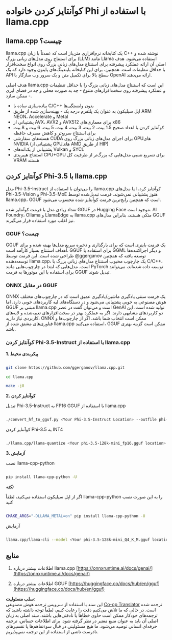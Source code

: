 <!--
CO_OP_TRANSLATOR_METADATA:
{
  "original_hash": "e5bb9190ef9d149d28037a768c6b62b2",
  "translation_date": "2025-03-27T08:40:17+00:00",
  "source_file": "md\\01.Introduction\\04\\UsingLlamacppQuantifyingPhi.md",
  "language_code": "fa"
}
-->
# **کوآنتایز کردن خانواده Phi با استفاده از llama.cpp**

## **llama.cpp چیست؟**

llama.cpp یک کتابخانه نرم‌افزاری متن‌باز است که عمدتاً با زبان C++ نوشته شده و برای استنتاج روی مدل‌های زبانی بزرگ (LLM) مانند Llama استفاده می‌شود. هدف اصلی آن ارائه عملکرد پیشرفته برای استنتاج مدل‌های زبانی بزرگ روی انواع سخت‌افزار با حداقل تنظیمات است. همچنین، برای این کتابخانه بایندینگ‌های پایتون وجود دارد که یک API سطح بالا برای تکمیل متن و یک سرور وب سازگار با OpenAI ارائه می‌دهند.

هدف اصلی llama.cpp این است که استنتاج مدل‌های زبانی بزرگ را با حداقل تنظیمات و عملکرد پیشرفته روی سخت‌افزارهای متنوع - چه به صورت محلی و چه در فضای ابری - ممکن سازد.

- پیاده‌سازی ساده با C/C++ بدون وابستگی‌ها
- اپل سیلیکون به عنوان یک پلتفرم درجه یک - بهینه‌سازی شده از طریق ARM NEON، Accelerate و Metal
- پشتیبانی از AVX، AVX2 و AVX512 برای معماری‌های x86
- کوآنتایز کردن با اعداد صحیح 1.5 بیت، 2 بیت، 3 بیت، 4 بیت، 5 بیت، 6 بیت و 8 بیت برای استنتاج سریع‌تر و کاهش مصرف حافظه
- هسته‌های سفارشی CUDA برای اجرای مدل‌های زبانی بزرگ روی GPUهای NVIDIA (پشتیبانی از GPUهای AMD از طریق HIP)
- پشتیبانی از بک‌اندهای Vulkan و SYCL
- استنتاج هیبریدی CPU+GPU برای تسریع نسبی مدل‌هایی که بزرگ‌تر از ظرفیت کل VRAM هستند

## **کوآنتایز کردن Phi-3.5 با llama.cpp**

مدل Phi-3.5-Instruct را می‌توان با استفاده از llama.cpp کوآنتایز کرد، اما مدل‌های Phi-3.5-Vision و Phi-3.5-MoE هنوز پشتیبانی نمی‌شوند. فرمت تبدیل‌شده توسط llama.cpp، GGUF است که همچنین رایج‌ترین فرمت کوآنتایز شده محسوب می‌شود.

تعداد زیادی مدل با فرمت کوآنتایز شده GGUF در Hugging Face موجود است. AI Foundry، Ollama و LlamaEdge به llama.cpp متکی هستند، بنابراین مدل‌های GGUF نیز اغلب مورد استفاده قرار می‌گیرند.

### **GGUF چیست؟**

GGUF یک فرمت باینری است که برای بارگذاری و ذخیره سریع مدل‌ها بهینه شده و برای اهداف استنتاج بسیار کارآمد است. GGUF برای استفاده با GGML و دیگر اجراکننده‌ها طراحی شده است. این فرمت توسط @ggerganov توسعه یافته که همچنین توسعه‌دهنده llama.cpp، یک چارچوب محبوب استنتاج مدل‌های زبانی بزرگ با C/C++، است. مدل‌هایی که ابتدا در چارچوب‌هایی مانند PyTorch توسعه داده شده‌اند، می‌توانند برای استفاده با این موتورها به فرمت GGUF تبدیل شوند.

### **ONNX در مقابل GGUF**

ONNX یک فرمت سنتی یادگیری ماشین/یادگیری عمیق است که در چارچوب‌های مختلف هوش مصنوعی به خوبی پشتیبانی می‌شود و در دستگاه‌های لبه کاربردهای خوبی دارد. اما GGUF مبتنی بر llama.cpp است و می‌توان گفت در عصر GenAI تولید شده است. این دو کاربردهای مشابهی دارند. اگر به عملکرد بهتر در سخت‌افزارهای تعبیه‌شده و لایه‌های کاربردی نیاز دارید، ONNX ممکن است انتخاب شما باشد. اگر از چارچوب‌ها و فناوری‌های مشتق شده از llama.cpp استفاده می‌کنید، GGUF ممکن است گزینه بهتری باشد.

### **کوآنتایز کردن Phi-3.5-Instruct با استفاده از llama.cpp**

**1. پیکربندی محیط**


```bash

git clone https://github.com/ggerganov/llama.cpp.git

cd llama.cpp

make -j8

```


**2. کوآنتایز کردن**

تبدیل Phi-3.5-Instruct به FP16 GGUF با استفاده از llama.cpp


```bash

./convert_hf_to_gguf.py <Your Phi-3.5-Instruct Location> --outfile phi-3.5-128k-mini_fp16.gguf

```

کوآنتایز کردن Phi-3.5 به INT4


```bash

./llama.cpp/llama-quantize <Your phi-3.5-128k-mini_fp16.gguf location> ./gguf/phi-3.5-128k-mini_Q4_K_M.gguf Q4_K_M

```


**3. آزمایش**

نصب llama-cpp-python


```bash

pip install llama-cpp-python -U

```

***نکته*** 

اگر از اپل سیلیکون استفاده می‌کنید، لطفاً llama-cpp-python را به این صورت نصب کنید


```bash

CMAKE_ARGS="-DLLAMA_METAL=on" pip install llama-cpp-python -U

```

آزمایش


```bash

llama.cpp/llama-cli --model <Your phi-3.5-128k-mini_Q4_K_M.gguf location> --prompt "<|user|>\nCan you introduce .NET<|end|>\n<|assistant|>\n"  --gpu-layers 10

```



## **منابع**

1. اطلاعات بیشتر درباره llama.cpp [https://onnxruntime.ai/docs/genai/](https://onnxruntime.ai/docs/genai/)

2. اطلاعات بیشتر درباره GGUF [https://huggingface.co/docs/hub/en/gguf](https://huggingface.co/docs/hub/en/gguf)

**سلب مسئولیت**:  
این سند با استفاده از سرویس ترجمه هوش مصنوعی [Co-op Translator](https://github.com/Azure/co-op-translator) ترجمه شده است. در حالی که ما تلاش می‌کنیم دقت را رعایت کنیم، لطفاً توجه داشته باشید که ترجمه‌های خودکار ممکن است حاوی خطاها یا نادقتی‌هایی باشند. سند اصلی به زبان اصلی آن باید به عنوان منبع معتبر در نظر گرفته شود. برای اطلاعات حساس، ترجمه حرفه‌ای انسانی توصیه می‌شود. ما هیچ مسئولیتی در قبال سوءتفاهم‌ها یا تفسیرهای نادرست ناشی از استفاده از این ترجمه نمی‌پذیریم.